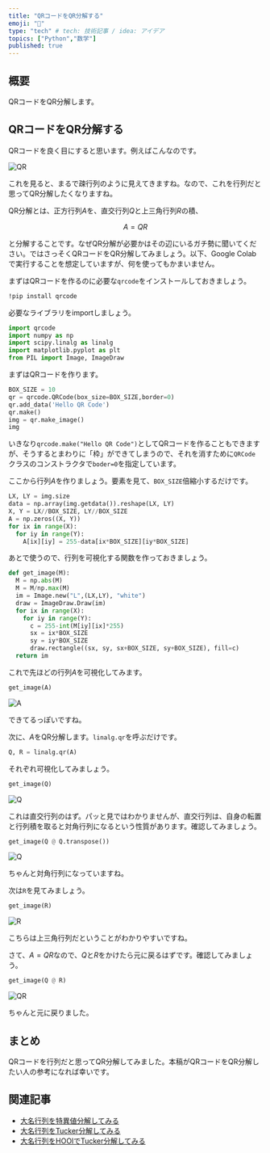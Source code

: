 ```yaml
---
title: "QRコードをQR分解する"
emoji: "🤖"
type: "tech" # tech: 技術記事 / idea: アイデア
topics: ["Python","数学"]
published: true
---
```


## 概要

QRコードをQR分解します。

## QRコードをQR分解する

QRコードを良く目にすると思います。例えばこんなのです。

![QR](https://github.com/kaityo256/zenn-content/blob/main/articles/qr_decomposition/qrcode.png?raw=true)

これを見ると、まるで疎行列のように見えてきますね。なので、これを行列だと思ってQR分解したくなりますね。

QR分解とは、正方行列$A$を、直交行列$Q$と上三角行列$R$の積、

$$
A = QR
$$

と分解することです。なぜQR分解が必要かはその辺にいるガチ勢に聞いてください。ではさっそくQRコードをQR分解してみましょう。以下、Google Colabで実行することを想定していますが、何を使ってもかまいません。

まずはQRコードを作るのに必要な`qrcode`をインストールしておきましょう。

```sh
!pip install qrcode
```

必要なライブラリをimportしましょう。

```py
import qrcode
import numpy as np
import scipy.linalg as linalg
import matplotlib.pyplot as plt
from PIL import Image, ImageDraw
```

まずはQRコードを作ります。

```py
BOX_SIZE = 10
qr = qrcode.QRCode(box_size=BOX_SIZE,border=0)
qr.add_data('Hello QR Code')
qr.make()
img = qr.make_image()
img
```

いきなり`qrcode.make("Hello QR Code")`としてQRコードを作ることもできますが、そうするとまわりに「枠」ができてしまうので、それを消すために`QRCode`クラスのコンストラクタで`boder=0`を指定しています。

ここから行列$A$を作りましょう。要素を見て、`BOX_SIZE`倍縮小するだけです。

```py
LX, LY = img.size
data = np.array(img.getdata()).reshape(LX, LY)
X, Y = LX//BOX_SIZE, LY//BOX_SIZE
A = np.zeros((X, Y))
for ix in range(X):
  for iy in range(Y):
    A[ix][iy] = 255-data[ix*BOX_SIZE][iy*BOX_SIZE]
```

あとで使うので、行列を可視化する関数を作っておきましょう。

```py
def get_image(M):
  M = np.abs(M)
  M = M/np.max(M)
  im = Image.new("L",(LX,LY), "white")
  draw = ImageDraw.Draw(im)
  for ix in range(X):
    for iy in range(Y):
      c = 255-int(M[iy][ix]*255)
      sx = ix*BOX_SIZE
      sy = iy*BOX_SIZE
      draw.rectangle((sx, sy, sx+BOX_SIZE, sy+BOX_SIZE), fill=c)
  return im
```

これで先ほどの行列$A$を可視化してみます。

```py
get_image(A)
```

![A](https://github.com/kaityo256/zenn-content/blob/main/articles/qr_decomposition/A.png?raw=true)

できてるっぽいですね。

次に、$A$をQR分解します。`linalg.qr`を呼ぶだけです。

```py
Q, R = linalg.qr(A)
```

それぞれ可視化してみましょう。

```py
get_image(Q)
```

![Q](https://github.com/kaityo256/zenn-content/blob/main/articles/qr_decomposition/Q.png?raw=true)

これは直交行列のはず。パッと見ではわかりませんが、直交行列は、自身の転置と行列積を取ると対角行列になるという性質があります。確認してみましょう。

```py
get_image(Q @ Q.transpose())
```

![Q](https://github.com/kaityo256/zenn-content/blob/main/articles/qr_decomposition/Q_diag.png?raw=true)

ちゃんと対角行列になっていますね。

次は`R`を見てみましょう。

```py
get_image(R)
```

![R](https://github.com/kaityo256/zenn-content/blob/main/articles/qr_decomposition/R.png?raw=true)

こちらは上三角行列だということがわかりやすいですね。

さて、$A=QR$なので、$Q$と$R$をかけたら元に戻るはずです。確認してみましょう。

```py
get_image(Q @ R)
```

![QR](https://github.com/kaityo256/zenn-content/blob/main/articles/qr_decomposition/QR.png?raw=true)

ちゃんと元に戻りました。

## まとめ

QRコードを行列だと思ってQR分解してみました。本稿がQRコードをQR分解したい人の参考になれば幸いです。

## 関連記事

* [大名行列を特異値分解してみる
](https://qiita.com/kaityo256/items/78b16c58228e131f8144)
* [大名行列をTucker分解してみる](https://qiita.com/kaityo256/items/2e3f45377a6b9760f3e0)
* [大名行列をHOOIでTucker分解してみる](https://qiita.com/kaityo256/items/ab9555ada7b07a65bc12)